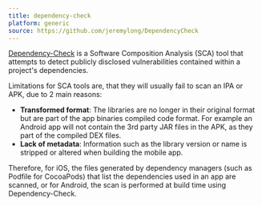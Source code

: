 ```yaml
---
title: dependency-check
platform: generic
source: https://github.com/jeremylong/DependencyCheck
---
```


[Dependency-Check](https://github.com/jeremylong/DependencyCheck) is a Software Composition Analysis (SCA) tool that attempts to detect publicly disclosed vulnerabilities contained within a project's dependencies.

Limitations for SCA tools are, that they will usually fail to scan an IPA or APK, due to 2 main reasons:

- **Transformed format**: The libraries are no longer in their original format but are part of the app binaries compiled code format. For example an Android app will not contain the 3rd party JAR files in the APK, as they part of the compiled DEX files.
- **Lack of metadata**: Information such as the library version or name is stripped or altered when building the mobile app.

Therefore, for iOS, the files generated by dependency managers (such as Podfile for CocoaPods) that list the dependencies used in an app are scanned, or for Android, the scan is performed at build time using Dependency-Check.
